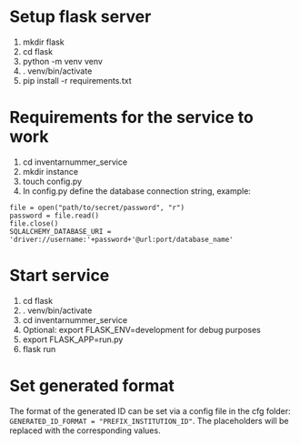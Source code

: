 # Setup flask server
1. mkdir flask
2. cd flask
3. python -m venv venv
4. . venv/bin/activate
5. pip install -r requirements.txt

# Requirements for the service to work
1. cd inventarnummer_service
2. mkdir instance
3. touch config.py
4. In config.py define the database connection string, example:  
```
file = open("path/to/secret/password", "r")
password = file.read()
file.close()
SQLALCHEMY_DATABASE_URI = 'driver://username:'+password+'@url:port/database_name'
```

# Start service
1. cd flask
2. . venv/bin/activate
3. cd inventarnummer_service
4. Optional: export FLASK_ENV=development for debug purposes
5. export FLASK_APP=run.py
6. flask run

# Set generated format
The format of the generated ID can be set via a config file in the cfg folder:
`GENERATED_ID_FORMAT = "PREFIX_INSTITUTION_ID"`.
The placeholders will be replaced with the corresponding values.